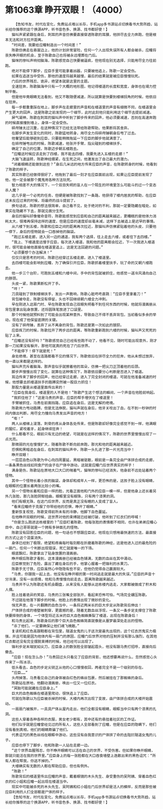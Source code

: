 # 第1063章 睁开双眼！（4000）
        【告知书友，时代在变化，免费站点难以长存，手机app多书源站点切换看书大势所趋，站长给你推荐的这个换源APP，听书音色多、换源、找书都好使！】
       猫叫声紧紧跟在身后，刺耳的声音仿佛要直接穿透陈歌的耳膜，他拼尽去全力奔跑，但是根本无法和对方拉开距离。
       “时间差，我要给应瞳制造出一个时间差！”
       陈歌仿佛走在悬崖边上，他的计划非常冒险，任何一个人出现失误所有人都会被杀，应瞳将丧失睁开眼的机会，至于陈歌自己也将被永远埋葬在门后。
       猫咪的惨叫声响彻脑海，陈歌感觉自己快要被逼疯，但他现在别无选择，只能用尽全力往前跑。
       绝对不能停下脚步，应臣手里可能拿着凶器，只要被他追上，陈歌一定会受伤。
       如果在追逐当中受伤，那他的速度将越来越慢，最后的结果就是被应臣慢慢玩死。
       门后的世界残忍、诡异，绝望本就是这里的主题。
       全速狂奔，陈歌脑海中只有一个大概的地形图，他记得楼道的长度和宽度，身体也在竭力控制平衡。
       但是他毕竟眼睛无法看到，他又不敢随便减速，所以就算是快要到楼梯拐角的时候，他依旧在狂奔。
       每一步都重重踩在地上，脚步声在走廊里的声音和在楼道里的声音有细微不同，在楼道里会产生更大的回声，这是陈歌之前发现的一个细节，此时此刻他只能利用这个细节去提前减速。
       屏气凝神，陈歌在刺耳的猫叫声中听到了脚步传来的回声，他必须要减速，否则在高速奔跑的时候直接撞到墙上，身体一定会受伤。
       碎颅锤太过沉重，在这种情况下已经无法带给陈歌帮助，他果断将其舍弃。
       在脚步声发生变化的同时，陈歌猛地转身，用尽全力将碎颅锤朝身后甩了过去。
       他奢望后能够砸到应臣，只要能稍微拖延一下应臣的脚步他就满意了。
       在碎颅锤甩出的时候，陈歌减速，他张开手臂，指尖碰到的楼梯扶手。
       确定了自己的位置，陈歌迈步朝五楼跑去。
       “应瞳这时候应该走到了四楼，我不能去四楼，我要先进入五楼的走廊！”
       大脑飞速运转，陈歌神经绷紧，在生死之间，他激发出了自己最大的潜力。
       “闭着眼睛还能做到这些？”身后几米远的地方传来应臣的声音，在陈歌转身的时候，他看到了陈歌的样子。
       其实陈歌已经做得很好了，他拖到了最后一刻才在应臣面前出现，如果让应臣提前发现了他，他一定会被那个魔鬼用各种方法玩死。
       智力相差不大的情况下，一个双目失明的盲人在一个陌生的环境里怎么可能斗的过一个变态杀人魔？
       这几乎是一个必死的任务，但硬是被陈歌找到了一条路，他获得了楼内居民的帮助，在应臣还未反应过来的时候，将最终的战斗提前了。
       换句话说，陈歌的想法很简单，自己看不见，处于绝对的不利，那就一定要隐藏在暗处，如果实在隐藏不下去，那就见面分生死。
       身后的猫叫好像催命音符，陈歌能感觉到应臣和自己的距离越来越近，更糟糕的是他体力消耗太大，很难再保持这样的速度，但是应臣的速度却丝毫未减，这样下去被追上是迟早的事情。
       从六楼下到五楼，陈歌和应臣之间的距离再次拉近，那猫叫声仿佛紧贴着他的头皮，只要他一停下，身后的怪物就会一口吞掉他的脑袋。
       “跑过五楼走廊，进入另一边的通道，我有两个选择，往上走去六楼，或者往下去四楼。”
       “我上、下楼速度远慢于应臣，每次进入楼道，我和他的距离都会拉近，下一次我进入楼道时，很可能会被他直接在楼道里追上，这是无法回避的问题。”
       “必须要想个办法解决！”
       仅仅只是思考的时间，陈歌已经穿过五楼走廊，进入了楼道里。
       去四楼可能会影响到应瞳，为了确保引开应臣，陈歌抓着楼里扶手，玩了命的又朝六楼跑去。
       他一步三个台阶，可跑到五楼和六楼中间，手中的背包就被抓住，他感觉一道冷风涌向自己的脖颈。
       头皮一紧，陈歌果断松开了手。
       “呯！”
       刀具碰到了铁制楼梯扶手，发出一声脆响，陈歌心脏咚咚直跳：“应臣手里拿着刀！”
       背包被夺走，陈歌没有停留，头也不回继续朝六楼全力冲刺。
       早在刚进入这扇门时、早在陈歌发现自己双眼失明看不到任何东西的时候，他就将漫画册从背包里拿出贴身放置，还将圆珠笔放进了口袋里。
       那个时候他就预料到了可能会出现某种意外，导致自己不得不丢弃背包，当初看似多余的举动，现在成了他保留底牌的关键。
       没有了碎颅锤，丢弃了从不离身的背包，陈歌还是第一次如此的狼狈。
       应臣挥刀的时候，陈歌拉开了两步远的距离，等陈歌重新跑到六楼的时候，猫叫声又死死的贴了上来。
       “应瞳还没有好吗？”陈歌感觉自己已经有些跑不动了，他看不见，随时可能出现意外，刚才那一刀如果没有躲开，那他可就真的死在了门后世界。
       “不能停下！停下就是死！”
       身处绝境，甚至在连路都看不见的情况下，陈歌依旧在拼尽全力的狂奔，他从未想过放弃，他一直以来都是这样的。
       猫叫声充斥着脑海，那声音似乎就擦着他的耳朵，仿佛一把尖刀正顶着他的后颈。
       脚步声慢慢出现了变化，就算在这种情况下，陈歌依旧要分心判断是否进入了楼道。
       耳边传来了脚步的回声，他已经穿过走廊，进入了完全封闭的楼道，可就在他准备减速的时候，他想要去抓楼道扶手的胳膊突然被一股巨力抓住！
       那股力量是从楼道里面传出来的！
       “应臣在我身后，楼道里的人不是他！”陈歌产生这个想法的瞬间，一个声音在他脸前响起。
       “我抓住他了！”这是马贵的声音，应臣的帮手埋伏在了楼道里！
       手臂被抓住，马贵在前面挡路，应臣追在身后，这是无解的绝境。
       陈歌用力甩动胳膊，但是无法挣脱，猫叫声就在身后，他牙关咬出了血，在不到一秒钟的时间内做出判断，用尽全力撞向马贵发出声音的地方！
       “嘭！”
       两人从楼梯上滚落，刺骨的疼从身体各处传来，但是陈歌却好像完全感觉不到一样，他满眼的猩红，紧咬着牙，起身继续狂奔！
       什么都看不见，眼前只有无边的绝望，可就是在这样的情况下，陈歌的世界里慢慢出现了一点光亮。
       那微弱的光在慢慢扩大，随着陈歌不断向前奔跑，那光和他的距离越来越近。
       恐惧和黑暗追在身后，在刺耳的猫叫声中，陈歌一头扎进了那一片光亮当中！
       睁开双眼！
       一层层血色以陈歌为中心向四周蔓延，黑暗被驱散，眼前是一条完全由尸体拼合成的走廊，一条条黑色丝线如同食尸的虫子在尸体中游动，这就是应瞳门后世界真实的样子！
       满身是伤，陈歌站在原地大口大口的喘着气，猫咪的惨叫已经消失，他身前不远处站着两个怪物。
       其中一个怪物长着小孩的脑袋，身体却和成年人一样，更恐怖的是，这孩子脸上没有眼睛，在眼眶的位置长着两张比较小的嘴。
       另一个怪物长着和应臣一样的脸，光看正面他和门外的应臣一模一样，但是他身上还长着另外几张脸，那几张脸阴郁扭曲，眼眶里没有眼珠，只有两个漆黑的洞。
       他们有眼无珠，在这门后世界，反而是真正没有瞎的人变成了盲人。
       “看来应瞳终于克服了你带给他的恐惧，睁开了眼睛。”
       重新恢复视觉，陈歌变得前所未有的冷静，他脚下血色蔓延。
       在他睁开双眼的时候，这世界对他的束缚就已经被打破，他听到了红衣们的呼喊！
       “你是怎么跑进这栋楼里的？”应臣盯着陈歌，他每张脸的表情都不相同，也许在弟弟应瞳心目中，自己哥哥就是一个拥有多钟面孔的怪物。
       陈歌没有回答应臣的问题，他一句话也不想跟应臣说，他现在只想用最快速的方法，最直接的方式让这个混蛋消失。
       身体已经到了极限，绝望和疼痛每时每刻都在折磨着陈歌的神经，这是他进入过的最危险的一扇门，任何一个判断出现错误，死亡就是唯一的下场。
       眼底飘红，陈歌拿出了贴身放置的漫画册。
       睁开眼后陈歌才看到，这本漫画册已经被血色铺满，无数的血丝在其中涌动。
       应臣察觉到了危险，露出了藏在身后的手，他掌心握着一把锋利的水果刀。
       陈歌手无寸铁，应臣虽然心中隐隐有些不安，但他仍觉得自己赢面较大。
       “马贵，你跟我一起上去，他没有在睁开眼的第一时间逃走就是最大的失误。”应臣的声音十分冷漠，没有一丝感情，他和马贵慢慢向前走去，距离陈歌越来越近。
       马贵并不认为陈歌还有机会翻盘，从来没有人能够从这栋楼内逃走，大家都被做成了积木和人偶。
       脸上挂着诡异的笑容，马贵的三张嘴全部张开，看起来恐怖可怕，气场完全碾压陈歌。
       不过就在他落下脚步的时候，他脸上的表情出现了微妙的变化。
       悄无声息，在一片翻腾的血色当中，一条将近两米长的巨大步足从陈歌背后伸出！
       尸体拼合成的墙壁被刺穿，更震撼的是，随着无数血丝浮现，一条又一条步足支撑住了陈歌快要摔倒的身体，一个体型将近五米的巨大血色蜘蛛撕裂了楼道，出现在陈歌身后！
       和马贵比起来，陈歌身后的那个巨大血色蜘蛛简直就像是从噩梦最深处走出的怪物。
       “杀了他们，一定要确保让他们魂飞魄散。”
       复读机和红色高跟鞋都在背包里，隧道女鬼的儿子这次是最先出现的，这个红衣厉鬼实力极强，并且可能是因为他体内有一扇门的原因，应瞳门后世界对他的压制并没有那么强烈，在其他红衣都还没有完全摆脱束缚的时候，他已经可以出现了。
       锋利步足末端犹如尖刀，应臣身上的数张脸全部皱起眉头，他没有跟马贵打招呼，直接向后撤去。
       “应臣！现在怎么办！”马贵回过头只看见了应臣的背影，他还想要再说什么，忽然感觉心头传来了一阵冰凉。
       低头看去，血色的步足尖锐正从他的心口慢慢收回，两者完全不是一个级别的存在。
       “应臣……”
       头颅掉落，马贵看见自己的身体被血红色的蛛丝包裹，然后被挂在了那蜘蛛的身后。
       陈歌站在原地，他翻动漫画册，唤出一位又一位红衣。
       “冥胎可能就藏在应臣身上。”
       巨大的血色蜘蛛在楼道里爬动，很快追上了应臣。
       可就在陈歌以为应臣被杀掉的时候，大楼内再次出现了变故，由尸体拼合成的大楼开始震动。
       一扇扇门被推开，一具具尸体从屋内走出，他们全都没有眼睛，眼眶当中只有两个漆黑的孔洞。
       这些人穿着各种各样的衣服，男女老少都有，其中还有的悬挂着社区的工作证。
       他们似乎就是应瞳曾经见过的所有人，这些人全部看到了应瞳，但是在应臣的隐瞒下，他们没有看到真相，他们的眼睛欺骗了他们。
       代表诅咒的黑色丝线在眼眶中游动，这些没有自我意识的尸体拼了命的去阻拦隧道女鬼的儿子。
       应臣也停下了脚步，他和陈歌一人站在走廊一边。
       “这个世界血腥残忍，你不睁开眼睛可以活在自己的世界，不受伤害。但如果你睁开眼睛，那就只能活在我的世界里。”应臣身上的每一张脸都在大口吞食墙壁上逸散出来的黑色诅咒：“所有人都在帮我，你逃不掉的。”
       大楼确实有无数的人都在帮助应臣，但也有例外。
       “陈歌！”
       陈歌背后的楼道里传出应瞳的声音，戴着眼镜的木头先生、身受重伤的吴阿姨、穿着血色红衣的红小姐和应瞳一起出现在楼道当中。
       现实中可能被杀死的木头先生、吴阿姨和红小姐在门后世界却是活人的模样，反而是那些被应臣利用的人们全部都是尸体的样子。
       【告知书友，时代在变化，免费站点难以长存，手机app多书源站点切换看书大势所趋，站长给你推荐的这个换源APP，听书音色多、换源、找书都好使！】